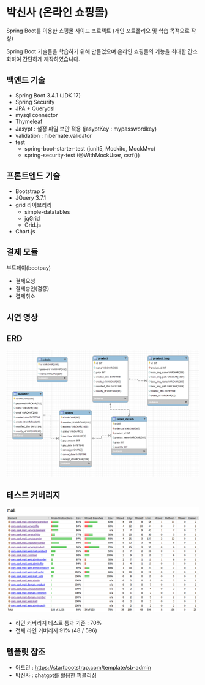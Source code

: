 # 박신사 (온라인 쇼핑몰)
Spring Boot를 이용한 쇼핑몰 사이드 프로젝트 
(개인 포트폴리오 및 학습 목적으로 작성)

Spring Boot 기술들을 학습하기 위해 만들었으며 온라인 쇼핑몰의 기능을 최대한 간소화하여 간단하게 제작하였습니다.

## 백엔드 기술

* Spring Boot 3.4.1 (JDK 17)
* Spring Security
* JPA + Querydsl
* mysql connector
* Thymeleaf
* Jasypt : 설정 파일 보안 적용 (jasyptKey : mypasswordkey)
* validation : hibernate.validator
* test
	* spring-boot-starter-test (junit5, Mockito, MockMvc)
	* spring-security-test (@WithMockUser, csrf())


## 프론트엔드 기술

* Bootstrap 5
* JQuery 3.7.1
* grid 라이브러리
	* simple-datatables
	* jqGrid
	* Grid.js
* Chart.js

## 결제 모듈

부트페이(bootpay)
* 결제요청
* 결제승인(검증)
* 결제취소


## 시연 영상


## ERD

![ERD](./capture/erd-image.png)

## 테스트 커버리지

![TEST](./capture/test-coverage.png)
* 라인 커버리지 테스트 통과 기준 : 70%
* 전체 라인 커버리지 91% (48 / 596)

## 템플릿 참조

* 어드민 : https://startbootstrap.com/template/sb-admin
* 박신사 : chatgpt를 활용한 퍼블리싱




